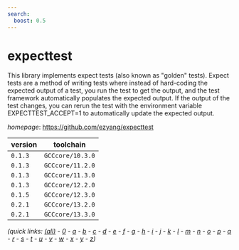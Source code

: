 ```yaml
---
search:
  boost: 0.5
---
```

# expecttest

This library implements expect tests (also known as "golden" tests). Expect tests are a method of  writing tests where instead of hard-coding the expected output of a test, you run the test to get the output, and  the test framework automatically populates the expected output. If the output of the test changes, you can rerun  the test with the environment variable EXPECTTEST_ACCEPT=1 to automatically update the expected output.

*homepage*: <https://github.com/ezyang/expecttest>

version | toolchain
--------|----------
``0.1.3`` | ``GCCcore/10.3.0``
``0.1.3`` | ``GCCcore/11.2.0``
``0.1.3`` | ``GCCcore/11.3.0``
``0.1.3`` | ``GCCcore/12.2.0``
``0.1.5`` | ``GCCcore/12.3.0``
``0.2.1`` | ``GCCcore/13.2.0``
``0.2.1`` | ``GCCcore/13.3.0``


*(quick links: [(all)](../index.md) - [0](../0/index.md) - [a](../a/index.md) - [b](../b/index.md) - [c](../c/index.md) - [d](../d/index.md) - [e](../e/index.md) - [f](../f/index.md) - [g](../g/index.md) - [h](../h/index.md) - [i](../i/index.md) - [j](../j/index.md) - [k](../k/index.md) - [l](../l/index.md) - [m](../m/index.md) - [n](../n/index.md) - [o](../o/index.md) - [p](../p/index.md) - [q](../q/index.md) - [r](../r/index.md) - [s](../s/index.md) - [t](../t/index.md) - [u](../u/index.md) - [v](../v/index.md) - [w](../w/index.md) - [x](../x/index.md) - [y](../y/index.md) - [z](../z/index.md))*

